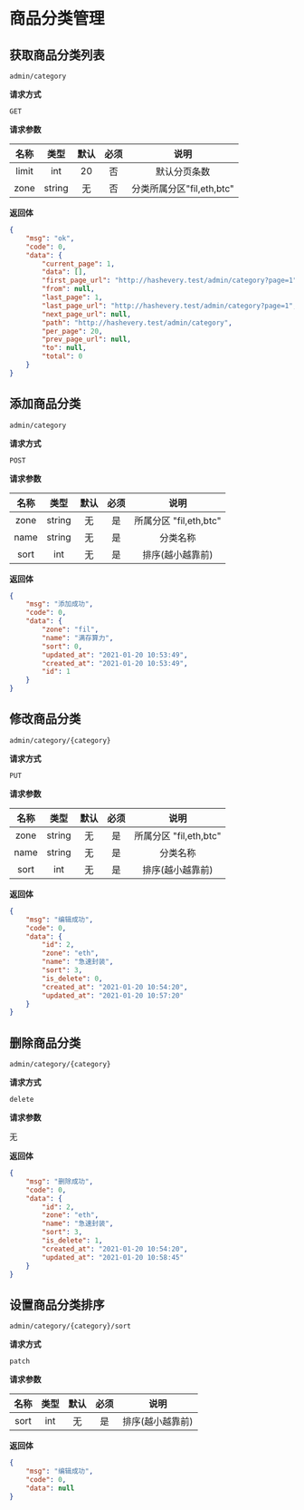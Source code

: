 # 商品分类管理


## 获取商品分类列表

`admin/category`

**请求方式**

`GET`

**请求参数**

|  名称  | 类型  | 默认 | 必须 |         说明         |
| :----: | :---: | :--: | :--: | :------------------: |
| limit | int |  20  |  否  | 默认分页条数 |
| zone | string |  无  |  否  | 分类所属分区"fil,eth,btc" |

**返回体**

```json
{
    "msg": "ok",
    "code": 0,
    "data": {
        "current_page": 1,
        "data": [],
        "first_page_url": "http://hashevery.test/admin/category?page=1",
        "from": null,
        "last_page": 1,
        "last_page_url": "http://hashevery.test/admin/category?page=1",
        "next_page_url": null,
        "path": "http://hashevery.test/admin/category",
        "per_page": 20,
        "prev_page_url": null,
        "to": null,
        "total": 0
    }
}
```
## 添加商品分类

`admin/category`

**请求方式**

`POST`

**请求参数**

|        名称        |  类型  | 默认 | 必须 |              说明               |
| :----------------: | :----: | :--: | :--: | :-----------------------------: |
|       zone        | string |  无  |  是  |     所属分区 "fil,eth,btc"  |
|      name       | string |  无  |  是  |      分类名称        |
|      sort       | int |  无  |  是  |       排序(越小越靠前)       |

**返回体**

```json
{
    "msg": "添加成功",
    "code": 0,
    "data": {
        "zone": "fil",
        "name": "满存算力",
        "sort": 0,
        "updated_at": "2021-01-20 10:53:49",
        "created_at": "2021-01-20 10:53:49",
        "id": 1
    }
}
```
## 修改商品分类

`admin/category/{category}`

**请求方式**

`PUT`

**请求参数**

|        名称        |  类型  | 默认 | 必须 |              说明               |
| :----------------: | :----: | :--: | :--: | :-----------------------------: |
|       zone        | string |  无  |  是  |     所属分区 "fil,eth,btc"  |
|      name       | string |  无  |  是  |      分类名称        |
|      sort       | int |  无  |  是  |       排序(越小越靠前)       |

**返回体**

```json
{
    "msg": "编辑成功",
    "code": 0,
    "data": {
        "id": 2,
        "zone": "eth",
        "name": "急速封装",
        "sort": 3,
        "is_delete": 0,
        "created_at": "2021-01-20 10:54:20",
        "updated_at": "2021-01-20 10:57:20"
    }
}
```

## 删除商品分类

`admin/category/{category}`

**请求方式**

`delete`

**请求参数**

无

**返回体**

```json
{
    "msg": "删除成功",
    "code": 0,
    "data": {
        "id": 2,
        "zone": "eth",
        "name": "急速封装",
        "sort": 3,
        "is_delete": 1,
        "created_at": "2021-01-20 10:54:20",
        "updated_at": "2021-01-20 10:58:45"
    }
}
```

## 设置商品分类排序

`admin/category/{category}/sort`

**请求方式**

`patch`

**请求参数**

|        名称        |  类型  | 默认 | 必须 |              说明               |
| :----------------: | :----: | :--: | :--: | :-----------------------------: |
|      sort       | int |  无  |  是  |       排序(越小越靠前)       |

**返回体**

```json
{
    "msg": "编辑成功",
    "code": 0,
    "data": null
}
```